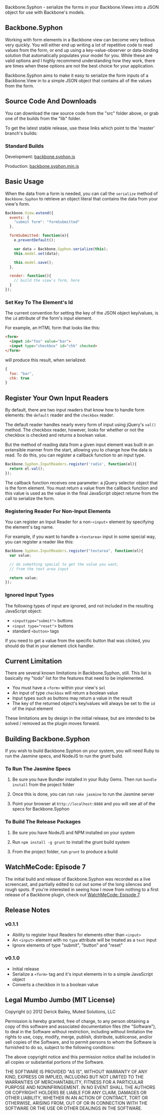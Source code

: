 Backbone.Syphon - serialize the forms in your
Backbone.Views into a JSON object for use with 
Backbone's models.

## Backbone.Syphon

Working with form elements in a Backbone view can become
very tedious very quickly. You will either end up writing
a lot of repetitive code to read values from the form,
or end up using a key-value-observer or data-binding
solution that automatically populates your model for you.
While these are valid options and I highly recommend
understanding how they work, there are times when these 
options are not the best choice for your application.

Backbone.Syphon aims to make it easy to serialize the
form inputs of a Backbone.View in to a simple JSON object
that contains all of the values from the form.

## Source Code And Downloads

You can download the raw source code from the "src" 
folder above, or grab one of the builds from the 
"lib" folder. 

To get the latest stable release, use these links 
which point to the 'master' branch's builds:

### Standard Builds

Development: [backbone.syphon.js](https://raw.github.com/derickbailey/backbone.syphon/master/lib/backbone.syphon.js)

Production: [backbone.syphon.min.js](https://raw.github.com/derickbailey/backbone.syphon/master/lib/backbone.syphon.min.js)

## Basic Usage

When the data from a form is needed, you can call the
`serialize` method of `Backbone.Syphon` to retrieve an
object literal that contains the data from your view's
form.

```js
Backbone.View.extend({
  events: {
    "submit form": "formSubmitted"
  },

  formSubmitted: function(e){
    e.preventDefault();

    var data = Backbone.Syphon.serialize(this);
    this.model.set(data);

    this.model.save();
  },

  render: function(){
    // build the view's form, here
  }
});
```

### Set Key To The Element's Id

The current convention for setting the key of the JSON
object key/values, is the `id` attribute of the form's
input element.

For example, an HTML form that looks like this:

```html
<form>
  <input id="foo" value="bar">
  <input type="checkbox" id="chk" checked>
</form>
```

will produce this result, when serialized:

```js
{
  foo: "bar",
  chk: true
}
```

## Register Your Own Input Readers

By default, there are two input readers that know how to
handle form elements: the `default` reader and the `checkbox`
reader.

The default reader handles nearly every form of input using
jQuery's `val()` method. The checkbox reader, however, looks
for whether or not the checkbox is checked and returns a
boolean value.

But the method of reading data from a given input element was
built in an extensible manner from the start, allowing you
to change how the data is read. To do this, you can register
a callback function to an input type.

```js
Backbone.Syphon.InputReaders.register('radio', function(el){
  return el.val();
});
```

The callback function receives one parameter: a jQuery selector
object that is the form element. You must return a value
from the callback function and this value is used as the
value in the final JavaScript object returne from the call
to serialize the form.

### Registering Reader For Non-Input Elements

You can register an Input Reader for a non-`<input>` element by
specifying the element's tag name.

For example, if you want to handle a `<textarea>` input in some
special way, you can register a reader like this:

```js
Backbone.Syphon.InputReaders.register("textarea", function(el){
  var value;

  // do something special to get the value you want, 
  // from the text area input

  return value;
});
```

### Ignored Input Types

The following types of input are ignored, and not included in
the resulting JavaScript object:

* `<inputtype="submit">` buttons
* `<input type="reset"`> buttons
* standard `<button>` tags

If you need to get a value from the specific button that was
clicked, you should do that in your element click handler.

## Current Limitation

There are several known limitations in Backbone.Syphon, still. This list
is basically my "todo" list for the features that need to be implemented.

* You must have a `<form>` within your view's `$el`
* An input of type `checkbox` will return a boolean value
* Input types such as buttons may return a value in the result
* The key of the returned object's key/values will always be set to the `id` of the input element

These limitations are by design in the initial release, but
are intended to be solved / removed as the plugin moves
forward.

## Building Backbone.Syphon

If you wish to build Backbone.Syphon on your system, you will
need Ruby to run the Jasmine specs, and NodeJS to run the
grunt build. 

### To Run The Jasmine Specs

1. Be sure you have Bundler installed in your Ruby Gems. Then
run `bundle install` from the project folder

2. Once this is done, you can run `rake jasmine` to run the 
Jasmine server

3. Point your browser at `http://localhost:8888` and you will
see all of the specs for Backbone.Syphon

### To Build The Release Packages

1. Be sure you have NodeJS and NPM installed on your system

2. Run `npm install -g grunt` to install the grunt build system

3. From the project folder, run `grunt` to produce a build

## WatchMeCode: Episode 7

The initial build and release of Backbone.Syphon was recorded
as a live screencast, and partially edited to cut out some
of the long silences and rough spots. If you're interested
in seeing how I move from nothing to a first release of a
Backbone plugin, check out [WatchMeCode: Episode 7](http://watchmecode.net/backbone-plugin).

## Release Notes

### v0.1.1

* Ability to register Input Readers for elements other than `<input>`
* An `<input>` element with no `type` attribute will be treated as a `text` input
* Ignore elements of type "submit", "button" and "reset"

### v0.1.0

* Initial release
* Serialize a `<form>` tag and it's input elements in to a simple JavaScript object
* Converts a checkbox in to a boolean value

## Legal Mumbo Jumbo (MIT License)

Copyright (c) 2012 Derick Bailey, Muted Solutions, LLC

Permission is hereby granted, free of charge, to any person obtaining a copy of this software and associated documentation files (the "Software"), to deal in the Software without restriction, including without limitation the rights to use, copy, modify, merge, publish, distribute, sublicense, and/or sell copies of the Software, and to permit persons to whom the Software is furnished to do so, subject to the following conditions:

The above copyright notice and this permission notice shall be included in all copies or substantial portions of the Software.

THE SOFTWARE IS PROVIDED "AS IS", WITHOUT WARRANTY OF ANY KIND, EXPRESS OR IMPLIED, INCLUDING BUT NOT LIMITED TO THE WARRANTIES OF MERCHANTABILITY, FITNESS FOR A PARTICULAR PURPOSE AND NONINFRINGEMENT. IN NO EVENT SHALL THE AUTHORS OR COPYRIGHT HOLDERS BE LIABLE FOR ANY CLAIM, DAMAGES OR OTHER LIABILITY, WHETHER IN AN ACTION OF CONTRACT, TORT OR OTHERWISE, ARISING FROM, OUT OF OR IN CONNECTION WITH THE SOFTWARE OR THE USE OR OTHER DEALINGS IN THE SOFTWARE.
